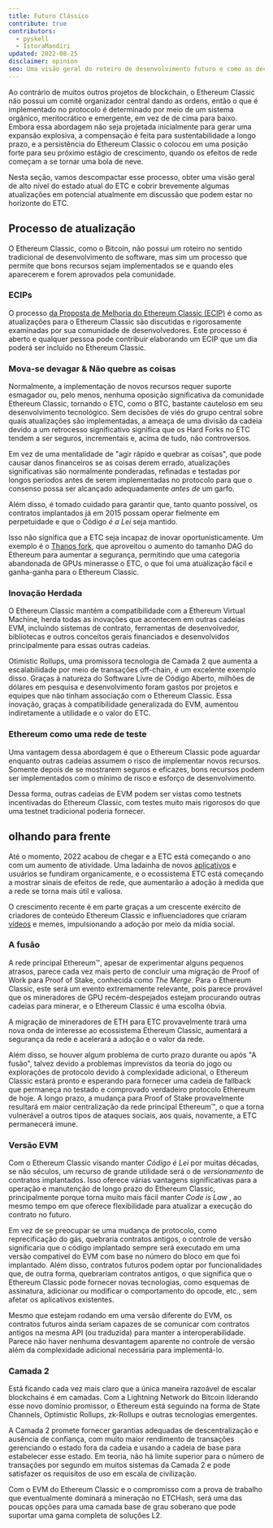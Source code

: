 ```yaml
---
title: Futuro Clássico
contribute: true
contributors:
  - pyskell
  - IstoraMandiri
updated: 2022-08-25
disclaimer: opinion
seo: Uma visão geral do roteiro de desenvolvimento futuro e como as decisões são tomadas no ecossistema Ethereum Classic, com base em sua história e princípios.
---
```


Ao contrário de muitos outros projetos de blockchain, o Ethereum Classic não possui um comitê organizador central dando as ordens, então o que é implementado no protocolo é determinado por meio de um sistema orgânico, meritocrático e emergente, em vez de de cima para baixo. Embora essa abordagem não seja projetada inicialmente para gerar uma expansão explosiva, a compensação é feita para sustentabilidade a longo prazo, e a persistência do Ethereum Classic o colocou em uma posição forte para seu próximo estágio de crescimento, quando os efeitos de rede começam a se tornar uma bola de neve.

Nesta seção, vamos descompactar esse processo, obter uma visão geral de alto nível do estado atual do ETC e cobrir brevemente algumas atualizações em potencial atualmente em discussão que podem estar no horizonte do ETC.

## Processo de atualização

O Ethereum Classic, como o Bitcoin, não possui um roteiro no sentido tradicional de desenvolvimento de software, mas sim um processo que permite que bons recursos sejam implementados se e quando eles aparecerem e forem aprovados pela comunidade.

### ECIPs

O processo [da Proposta de Melhoria do Ethereum Classic (ECIP)](/development/ecips) é como as atualizações para o Ethereum Classic são discutidas e rigorosamente examinadas por sua comunidade de desenvolvedores. Este processo é aberto e qualquer pessoa pode contribuir elaborando um ECIP que um dia poderá ser incluído no Ethereum Classic.

### Mova-se devagar & Não quebre as coisas

Normalmente, a implementação de novos recursos requer suporte esmagador ou, pelo menos, nenhuma oposição significativa da comunidade Ethereum Classic, tornando o ETC, como o BTC, bastante cauteloso em seu desenvolvimento tecnológico. Sem decisões de viés do grupo central sobre quais atualizações são implementadas, a ameaça de uma divisão da cadeia devido a um retrocesso significativo significa que os Hard Forks no ETC tendem a ser seguros, incrementais e, acima de tudo, não controversos.

Em vez de uma mentalidade de "agir rápido e quebrar as coisas", que pode causar danos financeiros se as coisas derem errado, atualizações significativas são normalmente ponderadas, refinadas e testadas por longos períodos antes de serem implementadas no protocolo para que o consenso possa ser alcançado adequadamente _antes de_ um garfo.

Além disso, é tomado cuidado para garantir que, tanto quanto possível, os contratos implantados já em 2015 possam operar fielmente em perpetuidade e que o Código _é a Lei_ seja mantido.

Isso não significa que a ETC seja incapaz de inovar oportunisticamente. Um exemplo é o [Thanos fork](/knowledge/forks#thanos), que aproveitou o aumento do tamanho DAG do Ethereum para aumentar a segurança, permitindo que uma categoria abandonada de GPUs minerasse o ETC, o que foi uma atualização fácil e ganha-ganha para o Ethereum Classic.

### Inovação Herdada

O Ethereum Classic mantém a compatibilidade com a Ethereum Virtual Machine, herda todas as inovações que acontecem em outras cadeias EVM, incluindo sistemas de contrato, ferramentas de desenvolvedor, bibliotecas e outros conceitos gerais financiados e desenvolvidos principalmente para essas outras cadeias.

Otimistic Rollups, uma promissora tecnologia de Camada 2 que aumenta a escalabilidade por meio de transações off-chain, é um excelente exemplo disso. Graças à natureza do Software Livre de Código Aberto, milhões de dólares em pesquisa e desenvolvimento foram gastos por projetos e equipes que não tinham associação com o Ethereum Classic. Essa inovação, graças à compatibilidade generalizada do EVM, aumentou indiretamente a utilidade e o valor do ETC.

### Ethereum como uma rede de teste

Uma vantagem dessa abordagem é que o Ethereum Classic pode aguardar enquanto outras cadeias assumem o risco de implementar novos recursos. Somente depois de se mostrarem seguros e eficazes, bons recursos podem ser implementados com o mínimo de risco e esforço de desenvolvimento.

Dessa forma, outras cadeias de EVM podem ser vistas como testnets incentivadas do Ethereum Classic, com testes muito mais rigorosos do que uma testnet tradicional poderia fornecer.

## olhando para frente

Até o momento, 2022 acabou de chegar e a ETC está começando o ano com um aumento de atividade. Uma ladainha de novos [aplicativos](/services/apps) e usuários se fundiram organicamente, e o ecossistema ETC está começando a mostrar sinais de efeitos de rede, que aumentarão a adoção à medida que a rede se torna mais útil e valiosa.

O crescimento recente é em parte graças a um crescente exército de criadores de conteúdo Ethereum Classic e influenciadores que criaram [vídeos](/videos) e memes, impulsionando a adoção por meio da mídia social.

### A fusão

A rede principal Ethereum™, apesar de experimentar alguns pequenos atrasos, parece cada vez mais perto de concluir uma migração de Proof of Work para Proof of Stake, conhecida como _The Merge_. Para o Ethereum Classic, este será um evento extremamente relevante, pois parece provável que os mineradores de GPU recém-despejados estejam procurando outras cadeias para minerar, e o Ethereum Classic é uma escolha óbvia.

A migração de mineradores de ETH para ETC provavelmente trará uma nova onda de interesse ao ecossistema Ethereum Classic, aumentará a segurança da rede e acelerará a adoção e o valor da rede.

Além disso, se houver algum problema de curto prazo durante ou após "A fusão", talvez devido a problemas imprevistos da teoria do jogo ou explorações de protocolo devido à complexidade adicional, o Ethereum Classic estará pronto e esperando para fornecer uma cadeia de fallback que permaneça no testado e comprovado verdadeiro protocolo Ethereum de hoje. A longo prazo, a mudança para Proof of Stake provavelmente resultará em maior centralização da rede principal Ethereum™, o que a torna vulnerável a outros tipos de ataques sociais, aos quais, novamente, a ETC permanecerá imune.

### Versão EVM

Com o Ethereum Classic visando manter _Código é Lei_ por muitas décadas, se não séculos, um recurso de grande utilidade será o de _versionamento_ de contratos implantados. Isso oferece várias vantagens significativas para a operação e manutenção de longo prazo do Ethereum Classic, principalmente porque torna muito mais fácil manter _Code is Law_ , ao mesmo tempo em que oferece flexibilidade para atualizar a execução do contrato no futuro.

Em vez de se preocupar se uma mudança de protocolo, como reprecificação do gás, quebraria contratos antigos, o controle de versão significaria que o código implantado sempre será executado em uma versão compatível do EVM com base no número do bloco em que foi implantado. Além disso, contratos futuros podem optar por funcionalidades que, de outra forma, quebrariam contratos antigos, o que significa que o Ethereum Classic pode fornecer novas tecnologias, como esquemas de assinatura, adicionar ou modificar o comportamento do opcode, etc., sem afetar os aplicativos existentes.

Mesmo que estejam rodando em uma versão diferente do EVM, os contratos futuros ainda seriam capazes de se comunicar com contratos antigos na mesma API (ou traduzida) para manter a interoperabilidade. Parece não haver nenhuma desvantagem aparente no controle de versão além da complexidade adicional necessária para implementá-lo.

### Camada 2

Está ficando cada vez mais claro que a única maneira razoável de escalar blockchains é em camadas. Com a Lightning Network do Bitcoin liderando esse novo domínio promissor, o Ethereum está seguindo na forma de State Channels, Optimistic Rollups, zk-Rollups e outras tecnologias emergentes.

A Camada 2 promete fornecer garantias adequadas de descentralização e ausência de confiança, com muito maior rendimento de transações gerenciando o estado fora da cadeia e usando a cadeia de base para estabelecer esse estado. Em teoria, não há limite superior para o número de transações por segundo em muitos sistemas da Camada 2 e pode satisfazer os requisitos de uso em escala de civilização.

Com o EVM do Ethereum Classic e o compromisso com a prova de trabalho que eventualmente dominará a mineração no ETCHash, será uma das poucas opções para uma camada base de grau soberano que pode suportar uma gama completa de soluções L2.

